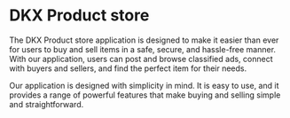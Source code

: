 # DKX Product store

The DKX Product store application is designed to make it easier than ever for users to buy and sell items in a safe, secure, and hassle-free manner. With our application, users can post and browse classified ads, connect with buyers and sellers, and find the perfect item for their needs.

Our application is designed with simplicity in mind. It is easy to use, and it provides a range of powerful features that make buying and selling simple and straightforward.
